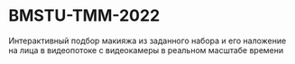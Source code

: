 # BMSTU-TMM-2022

Интерактивный подбор макияжа из заданного набора и его наложение на лица в видеопотоке с видеокамеры в реальном масштабе времени
